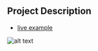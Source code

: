 ## Project Description 

* [live example](https://templateswebsite.dawidolko.pl/)

![alt text](https://github.com/dawidolko/Website-Templates/blob/3ad90465ecf01e86e62d4cd5b543aa6feb41a965/assets/3-col-portfolio.png)
